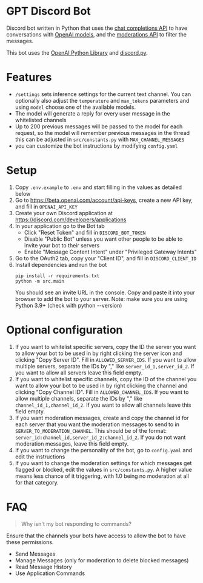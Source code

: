 # GPT Discord Bot

Discord bot written in Python that uses the [chat completions API](https://platform.openai.com/docs/api-reference/chat/create) to have conversations with [OpenAI models](https://platform.openai.com/docs/models), and the [moderations API](https://beta.openai.com/docs/api-reference/moderations) to filter the messages.

This bot uses the [OpenAI Python Library](https://github.com/openai/openai-python) and [discord.py](https://discordpy.readthedocs.io/).


# Features

- `/settings` sets inference settings for the current text channel. You can optionally also adjust the `temperature` and `max_tokens` parameters and using `model` choose one of the available models.
- The model will generate a reply for every user message in the whitelisted channels
- Up to 200 previous messages will be passed to the model for each request, so the model will remember previous messages in the thread this can be adjusted in `src/constants.py` with `MAX_CHANNEL_MESSAGES`
- you can customize the bot instructions by modifying `config.yaml`

# Setup

1. Copy `.env.example` to `.env` and start filling in the values as detailed below
1. Go to https://beta.openai.com/account/api-keys, create a new API key, and fill in `OPENAI_API_KEY`
1. Create your own Discord application at https://discord.com/developers/applications
1. In your application go to the Bot tab
    - Click "Reset Token" and fill in `DISCORD_BOT_TOKEN`
    - Disable "Public Bot" unless you want other people to be able to invite your bot to their servers
    - Enable "Message Content Intent" under "Privileged Gateway Intents"
1. Go to the OAuth2 tab, copy your "Client ID", and fill in `DISCORD_CLIENT_ID`
1. Install dependencies and run the bot
    ```
    pip install -r requirements.txt
    python -m src.main
    ```
    You should see an invite URL in the console. Copy and paste it into your browser to add the bot to your server.
    Note: make sure you are using Python 3.9+ (check with python --version)

# Optional configuration

1. If you want to whitelist specific servers, copy the ID the server you want to allow your bot to be used in by right clicking the server icon and clicking "Copy Server ID". Fill in `ALLOWED_SERVER_IDS`. If you want to allow multiple servers, separate the IDs by "," like `server_id_1,server_id_2`. If you want to allow all servers leave this field empty.
1. If you want to whitelist specific channels, copy the ID of the channel you want to allow your bot to be used in by right clicking the channel and clicking "Copy Channel ID". Fill in `ALLOWED_CHANNEL_IDS`. If you want to allow multiple channels, separate the IDs by "," like `channel_id_1,channel_id_2`. If you want to allow all channels leave this field empty.
1. If you want moderation messages, create and copy the channel id for each server that you want the moderation messages to send to in `SERVER_TO_MODERATION_CHANNEL`. This should be of the format: `server_id:channel_id,server_id_2:channel_id_2`. If you do not want moderation messages, leave this field empty.
1. If you want to change the personality of the bot, go to `config.yaml` and edit the instructions
1. If you want to change the moderation settings for which messages get flagged or blocked, edit the values in `src/constants.py`. A higher value means less chance of it triggering, with 1.0 being no moderation at all for that category.

# FAQ

> Why isn't my bot responding to commands?

Ensure that the channels your bots have access to allow the bot to have these permissions.
- Send Messages
- Manage Messages (only for moderation to delete blocked messages)
- Read Message History
- Use Application Commands
